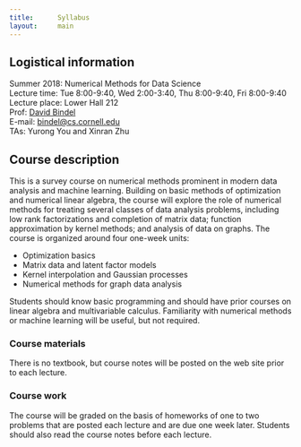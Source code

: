 ```yaml
---
title:      Syllabus
layout:     main
---
```


## Logistical information

Summer 2018: Numerical Methods for Data Science  
Lecture time: Tue 8:00-9:40, Wed 2:00-3:40, Thu 8:00-9:40, Fri 8:00-9:40  
Lecture place: Lower Hall 212  
Prof: [David Bindel](http://www.cs.cornell.edu/~bindel)  
E-mail: <bindel@cs.cornell.edu>  
TAs: Yurong You and Xinran Zhu  

## Course description

This is a survey course on numerical methods prominent in modern
data analysis and machine learning.  Building on basic methods
of optimization and numerical linear algebra, the course will
explore the role of numerical methods for treating several
classes of data analysis problems, including low rank
factorizations and completion of matrix data; function
approximation by kernel methods; and analysis of data on graphs.
The course is organized around four one-week units:

 - Optimization basics
 - Matrix data and latent factor models
 - Kernel interpolation and Gaussian processes
 - Numerical methods for graph data analysis
 
Students should know basic programming and should have prior courses
on linear algebra and multivariable calculus.  Familiarity with
numerical methods or machine learning will be useful, but not
required.

### Course materials

There is no textbook, but course notes will be posted on the web site
prior to each lecture.

### Course work

The course will be graded on the basis of homeworks of one to two
problems that are posted each lecture and are due one week later.
Students should also read the course notes before each lecture.
